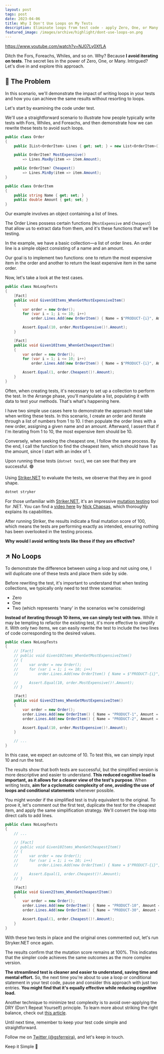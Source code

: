 ```yaml
---
layout: post
tags: post
date: 2023-04-06
title: Why I Don't Use Loops on My Tests
description: Eliminate loops from test code - apply Zero, One, or Many testing principle for clearer, more maintainable unit test cases.
featured_image: /images/archive/highlight/dont-use-loops-on.png
---
```


https://www.youtube.com/watch?v=NJ07Ly0XfLA

Ditch the Fors, Foreachs, Whiles, and so on. Why? Because **I avoid iterating on tests**. The secret lies in the power of Zero, One, or Many. Intrigued? Let's dive in and explore this approach.

## 🔄 The Problem

In this scenario, we'll demonstrate the impact of writing loops in your tests and how you can achieve the same results without resorting to loops.

Let's start by examining the code under test.

We'll use a straightforward scenario to illustrate how people typically write tests with Fors, Whiles, and Foreachs, and then demonstrate how we can rewrite these tests to avoid such loops.

```csharp
public class Order
{
    public IList<OrderItem> Lines { get; set; } = new List<OrderItem>();

    public OrderItem? MostExpensive()
        => Lines.MaxBy(item => item.Amount);

    public OrderItem? Cheapest()
        => Lines.MinBy(item => item.Amount);
}

public class OrderItem
{
    public string Name { get; set; }
    public double Amount { get; set; }
}

```

Our example involves an object containing a list of lines.

The Order Lines possess certain functions (`MostExpensive` and `Cheapest`) that allow us to extract data from them, and it's these functions that we'll be testing.

In the example, we have a basic collection—a list of order lines. An order line is a simple object consisting of a name and an amount.

Our goal is to implement two functions: one to return the most expensive item in the order and another to return the least expensive item in the same order.

Now, let's take a look at the test cases.

```csharp
public class NoLoopTests
{
    [Fact]
    public void Given10Items_WhenGetMostExpensiveItem()
    {
        var order = new Order();
        for (var i = 1; i <= 10; i++)
            order.Lines.Add(new OrderItem() { Name = $"PRODUCT-{i}", Amount = i });

        Assert.Equal(10, order.MostExpensive()!.Amount);
    }

    [Fact]
    public void Given10Items_WhenGetCheapestItem()
    {
        var order = new Order();
        for (var i = 1; i <= 10; i++)
            order.Lines.Add(new OrderItem() { Name = $"PRODUCT-{i}", Amount = i });

        Assert.Equal(1, order.Cheapest()!.Amount);
    }
}
```

Often, when creating tests, it's necessary to set up a collection to perform the test. In the Arrange phase, you'll manipulate a list, populating it with data to test your methods. That's what's happening here.

I have two simple use cases here to demonstrate the approach most take when writing these tests. In this scenario, I create an order and iterate through a list of numbers from 1 to 10. I then populate the order lines with a new order, assigning a given name and an amount. Afterward, I assert that if I'm iterating from 1 to 10, the most expensive item should be 10.

Conversely, when seeking the cheapest one, I follow the same process. By the end, I call the function to find the cheapest item, which should have 1 as the amount, since I start with an index of 1.

Upon running these tests (`dotnet test`), we can see that they are successful. 🟢

Using [Striker.NET](https://stryker-mutator.io/docs/stryker-net/introduction/) to evaluate the tests, we observe that they are in good shape.

```bash
dotnet stryker
```

For those unfamiliar with [Striker.NET](https://stryker-mutator.io/docs/stryker-net/introduction/), it's an impressive [mutation testing](https://en.wikipedia.org/wiki/Mutation_testing) tool for .NET. You can find a [video here](https://www.youtube.com/watch?v=sGwfwtkaDfk) by [Nick Chapsas](https://nickchapsas.com/courses/), which thoroughly explains its capabilities.

After running Striker, the results indicate a final mutation score of 100, which means the tests are performing exactly as intended, ensuring nothing has been overlooked in the testing process.

**Why would I avoid writing tests like these if they are effective?**

## ↗️ No Loops

To demonstrate the difference between using a loop and not using one, I will duplicate one of these tests and place them side by side.

Before rewriting the test, it's important to understand that when testing collections, we typically only need to test three scenarios:

- Zero
- One
- Two (which represents 'many' in the scenarios we're considering)

**Instead of iterating through 10 items, we can simply test with two.** While it may be tempting to refactor the existing test, it's more effective to simplify it. With only two items, we can easily rewrite the test to include the two lines of code corresponding to the desired values.

```csharp
public class NoLoopTests
{
    // [Fact]
    // public void Given10Items_WhenGetMostExpensiveItem()
    // {
    //     var order = new Order();
    //     for (var i = 1; i <= 10; i++)
    //         order.Lines.Add(new OrderItem() { Name = $"PRODUCT-{i}", Amount = i });

    //     Assert.Equal(10, order.MostExpensive()!.Amount);
    // }

    [Fact]
    public void Given2Items_WhenGetMostExpensiveItem()
    {
        var order = new Order();
        order.Lines.Add(new OrderItem() { Name = "PRODUCT-1", Amount = 1 });
        order.Lines.Add(new OrderItem() { Name = "PRODUCT-2", Amount = 10 });

        Assert.Equal(10, order.MostExpensive()!.Amount);
    }

    // ...
}
```

In this case, we expect an outcome of 10. To test this, we can simply input 10 and run the test.

The results show that both tests are successful, but the simplified version is more descriptive and easier to understand. **This reduced cognitive load is important, as it allows for a clearer view of the test's purpose**. When writing tests, **aim for a cyclomatic complexity of one, avoiding the use of loops and conditional statements** whenever possible.

You might wonder if the simplified test is truly equivalent to the original. To prove it, let's comment out the first test, duplicate the test for the cheapest item, and apply the same simplification strategy. We'll convert the loop into direct calls to add lines.

```csharp
public class NoLoopTests
{
    // ...

    // [Fact]
    // public void Given10Items_WhenGetCheapestItem()
    // {
    //     var order = new Order();
    //     for (var i = 1; i <= 10; i++)
    //         order.Lines.Add(new OrderItem() { Name = $"PRODUCT-{i}", Amount = i });

    //     Assert.Equal(1, order.Cheapest()!.Amount);
    // }

    [Fact]
    public void Given2Items_WhenGetCheapestItem()
    {
        var order = new Order();
        order.Lines.Add(new OrderItem() { Name = "PRODUCT-10", Amount = 1 });
        order.Lines.Add(new OrderItem() { Name = "PRODUCT-30", Amount = 30 });

        Assert.Equal(1, order.Cheapest()!.Amount);
    }
}
```

With these two tests in place and the original ones commented out, let's run Stryker.NET once again.

The results confirm that the mutation score remains at 100%. This indicates that the simpler code achieves the same outcomes as the more complex version.

**The streamlined test is cleaner and easier to understand, saving time and mental effort.** So, the next time you're about to use a loop or conditional statement in your test code, pause and consider this approach with just two entries. **You might find that it's equally effective while reducing cognitive load.**

Another technique to minimize test complexity is to avoid over-applying the DRY (Don't Repeat Yourself) principle. To learn more about striking the right balance, check out [this article](../../2022/how-dry-can-damage-your-tests/).

Until next time, remember to keep your test code simple and straightforward.

Follow me on [Twitter (@gsferreira)](https://twitter.com/gsferreira), and let's keep in touch.

Keep it Simple 🌱
